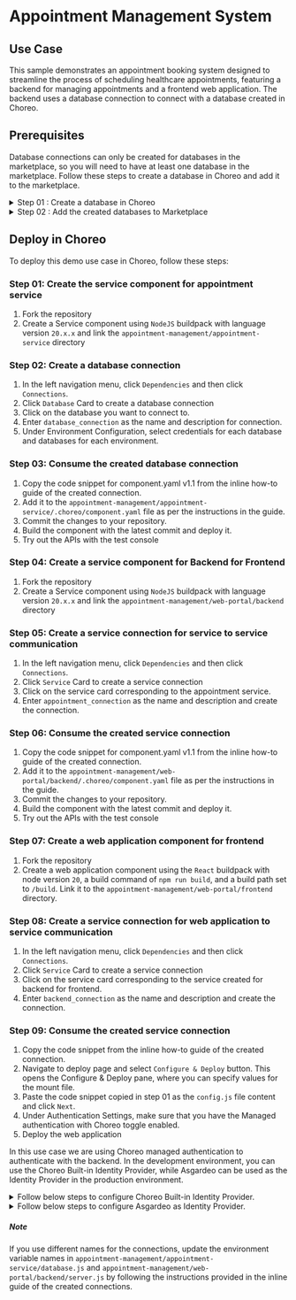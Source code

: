 # Appointment Management System

## Use Case

This sample demonstrates an appointment booking system designed to streamline the process of scheduling healthcare appointments, featuring a backend for managing appointments and a frontend web application. The backend uses a database connection to connect with a database created in Choreo. 


## Prerequisites

Database connections can only be created for databases in the marketplace, so you will need to have at least one database in the marketplace. Follow these steps to create a database in Choreo and add it to the marketplace.

<details>
<summary> Step 01 : Create a database in Choreo</summary>

1. Log in to Choreo
2. From the organizations list on the header, select your Organization.
3. . In the left navigation menu, click `Dependencies` and then `Databases`.
4. Click `Create` and select `MySQL` as the database type.
5. Provide a display name, choose your preferred cloud provider, and then select the region and service plan for your database
6. Click on `Create` button.
7. Wait for the created database server to power on.
8. Click the `Databases` tab.
9. Click on `Create` and provide a database name and Click on `Create`
10. Repeat step 09 to create databases for each of your environments if you wish to use different databases across different environments.
</details>

<details>
<summary> Step 02 : Add the created databases to Marketplace</summary>

1. To add a Choreo-managed database to the Marketplace, you must register at least one credential for it.
2. Click to expand the database for which you want to register credentials, then click `Add Credentials`.
3. Follow the instructions to add credentials for the created database, which will be used when establishing the database connection.
4. Click `+Add to Marketplace` on the created database.
5. Repeat steps 02-04 for all the databases you created.
</details>

## Deploy in Choreo

To deploy this demo use case in Choreo, follow these steps:

### Step 01: Create the service component for appointment service

1. Fork the repository
2. Create a Service component using `NodeJS` buildpack with language version `20.x.x` and link the `appointment-management/appointment-service` directory

### Step 02: Create a database connection

1. In the left navigation menu, click `Dependencies` and then click `Connections`.
2. Click `Database` Card to create a database connection
3. Click on the database you want to connect to.
4. Enter `database_connection` as the name and description for connection.
5. Under Environment Configuration, select credentials for each database and databases for each environment.

### Step 03: Consume the created database connection

1. Copy the code snippet for component.yaml v1.1 from the inline how-to guide of the  created connection.
2. Add it to the `appointment-management/appointment-service/.choreo/component.yaml` file as per the instructions in the guide.
3. Commit the changes to your repository.
4. Build the component with the latest commit and deploy it.
5. Try out the APIs with the test console

### Step 04: Create a service component for Backend for Frontend

1. Fork the repository
2. Create a Service component using `NodeJS` buildpack with language version `20.x.x` and link the `appointment-management/web-portal/backend` directory

### Step 05:  Create a service connection for service to service communication

1. In the left navigation menu, click `Dependencies` and then click `Connections`.
2. Click `Service` Card to create a service connection
3. Click on the service card corresponding to the appointment service.
4. Enter `appointment_connection` as the name and description and create the connection.

### Step 06: Consume the created service connection

1. Copy the code snippet for component.yaml v1.1 from the inline how-to guide of the  created connection.
2. Add it to the `appointment-management/web-portal/backend/.choreo/component.yaml` file as per the instructions in the guide.
3. Commit the changes to your repository.
4. Build the component with the latest commit and deploy it.
5. Try out the APIs with the test console

### Step 07: Create a web application component for frontend

1. Fork the repository
2. Create a web application component using the `React` buildpack with node version `20`, a build command of `npm run build`, and a build path set to `/build`. Link it to the `appointment-management/web-portal/frontend` directory.

### Step 08:  Create a service connection for web application to service communication

1. In the left navigation menu, click `Dependencies` and then click `Connections`.
2. Click `Service` Card to create a service connection
3. Click on the service card corresponding to the service created for backend for frontend.
4. Enter `backend_connection` as the name and description and create the connection.

### Step 09: Consume the created service connection

1. Copy the code snippet from the inline how-to guide of the created connection.
2. Navigate to deploy page and select `Configure & Deploy` button. This opens the Configure & Deploy pane, where you can specify values for the mount file.
3. Paste the code snippet copied in step 01 as the `config.js` file content and click `Next`. 
4. Under Authentication Settings, make sure that you have the Managed authentication with Choreo toggle enabled.
5. Deploy the web application

In this use case we are using Choreo managed authentication to authenticate with the backend. In the development environment, you can use the Choreo Built-in Identity Provider, while Asgardeo can be used as the Identity Provider in the production environment.

<details>
<summary> Follow below steps to configure Choreo Built-in Identity Provider.</summary>

1. Go to your organization
2. In the left navigation menu, click `Setting` and then click `Application Security`.
3. Click on the Manage link on "Choreo Built-in Identity Provider" card
4. Select the file YOUR_FORKED_REPO/web-portal/frontend/userstore.cv and click the `Re-upload` button to update the Choreo Identity Provider.
5. Use the uploaded credentials to login and tryout the web application

For more information, see our [documentation](https://wso2.com/choreo/docs/administer/configure-a-user-store-with-built-in-idp/)
</details>
<details>

<summary> Follow below steps to configure Asgardeo as Identity Provider.</summary>

1. Make sure you are within the created web application
2. In the left navigation menu, click `Setting` and then click `Authentication Keys`, then select `Production` tab.
3. Select Asgardeo as the identity provider.
4. Go to https://console.asgardeo.io/ and create a new user to sign in to the wbe application from `User Management` settings
5. Create a new standard based application and configure it using the provided OIDC App Configuration information.
6. Copy Client ID and Client Secret to Choreo console's OIDC App configuration and click on `Add Keys` button. 


</details>



##### Note
If you use different names for the connections, update the environment variable names in `appointment-management/appointment-service/database.js` and `appointment-management/web-portal/backend/server.js` by following the instructions provided in the inline guide of the created connections.
